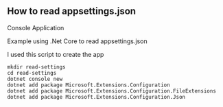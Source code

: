 ## How to read appsettings.json

Console Application

Example using .Net Core to read appsettings.json

I used this script to create the app
```shell
mkdir read-settings
cd read-settings
dotnet console new
dotnet add package Microsoft.Extensions.Configuration
dotnet add package Microsoft.Extensions.Configuration.FileExtensions
dotnet add package Microsoft.Extensions.Configuration.Json
```
